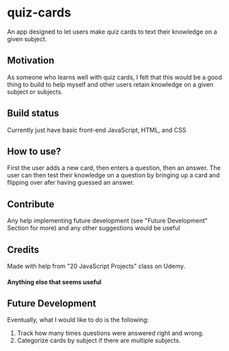 # quiz-cards
An app designed to let users make quiz cards to text their knowledge on a given subject.

## Motivation
As someone who learns well with quiz cards, I felt that this would be a good thing to build to help myself and other users retain knowledge on a given subject or subjects.

## Build status
Currently just have basic front-end JavaScript, HTML, and CSS

## How to use?
First the user adds a new card, then enters a question, then an answer. The user can then test their knowledge on a question by bringing up a card and flipping over afer having guessed an answer.

## Contribute

Any help implementing future development (see "Future Development" Section for more) and any other suggestions would be useful

## Credits
Made with help from "20 JavaScript Projects" class on Udemy.

#### Anything else that seems useful

## Future Development
Eventually, what I would like to do is the following:
1. Track how many times questions were answered right and wrong.
2. Categorize cards by subject if there are multiple subjects.

